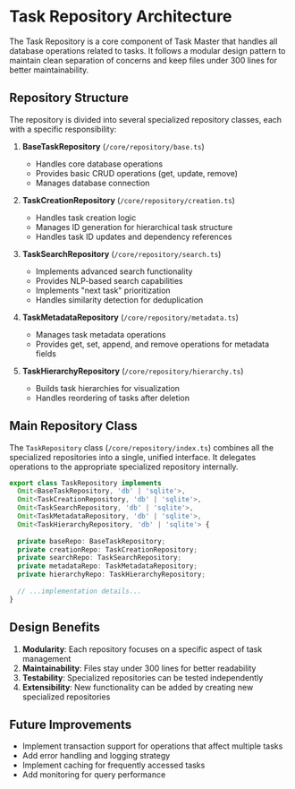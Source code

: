 # Task Repository Architecture

The Task Repository is a core component of Task Master that handles all database operations related to tasks. It follows a modular design pattern to maintain clean separation of concerns and keep files under 300 lines for better maintainability.

## Repository Structure

The repository is divided into several specialized repository classes, each with a specific responsibility:

1. **BaseTaskRepository** (`/core/repository/base.ts`)
   - Handles core database operations
   - Provides basic CRUD operations (get, update, remove)
   - Manages database connection

2. **TaskCreationRepository** (`/core/repository/creation.ts`)
   - Handles task creation logic
   - Manages ID generation for hierarchical task structure
   - Handles task ID updates and dependency references

3. **TaskSearchRepository** (`/core/repository/search.ts`)
   - Implements advanced search functionality
   - Provides NLP-based search capabilities
   - Implements "next task" prioritization
   - Handles similarity detection for deduplication

4. **TaskMetadataRepository** (`/core/repository/metadata.ts`)
   - Manages task metadata operations
   - Provides get, set, append, and remove operations for metadata fields

5. **TaskHierarchyRepository** (`/core/repository/hierarchy.ts`)
   - Builds task hierarchies for visualization
   - Handles reordering of tasks after deletion

## Main Repository Class

The `TaskRepository` class (`/core/repository/index.ts`) combines all the specialized repositories into a single, unified interface. It delegates operations to the appropriate specialized repository internally.

```typescript
export class TaskRepository implements 
  Omit<BaseTaskRepository, 'db' | 'sqlite'>,
  Omit<TaskCreationRepository, 'db' | 'sqlite'>,
  Omit<TaskSearchRepository, 'db' | 'sqlite'>,
  Omit<TaskMetadataRepository, 'db' | 'sqlite'>,
  Omit<TaskHierarchyRepository, 'db' | 'sqlite'> {
  
  private baseRepo: BaseTaskRepository;
  private creationRepo: TaskCreationRepository;
  private searchRepo: TaskSearchRepository;
  private metadataRepo: TaskMetadataRepository;
  private hierarchyRepo: TaskHierarchyRepository;
  
  // ...implementation details...
}
```

## Design Benefits

1. **Modularity**: Each repository focuses on a specific aspect of task management
2. **Maintainability**: Files stay under 300 lines for better readability
3. **Testability**: Specialized repositories can be tested independently
4. **Extensibility**: New functionality can be added by creating new specialized repositories

## Future Improvements

- Implement transaction support for operations that affect multiple tasks
- Add error handling and logging strategy
- Implement caching for frequently accessed tasks
- Add monitoring for query performance